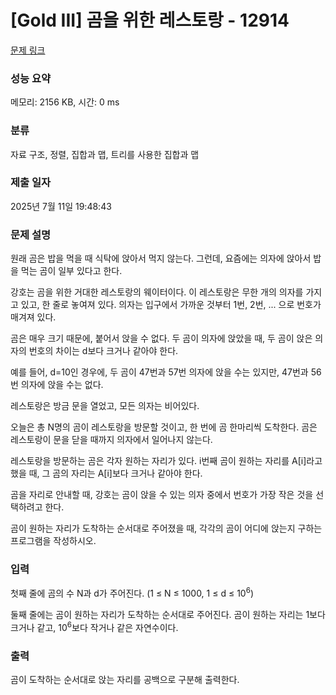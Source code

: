 # [Gold III] 곰을 위한 레스토랑 - 12914 

[문제 링크](https://www.acmicpc.net/problem/12914) 

### 성능 요약

메모리: 2156 KB, 시간: 0 ms

### 분류

자료 구조, 정렬, 집합과 맵, 트리를 사용한 집합과 맵

### 제출 일자

2025년 7월 11일 19:48:43

### 문제 설명

<p>원래 곰은 밥을 먹을 때 식탁에 앉아서 먹지 않는다. 그런데, 요즘에는 의자에 앉아서 밥을 먹는 곰이 일부 있다고 한다.</p>

<p>강호는 곰을 위한 거대한 레스토랑의 웨이터이다. 이 레스토랑은 무한 개의 의자를 가지고 있고, 한 줄로 놓여져 있다. 의자는 입구에서 가까운 것부터 1번, 2번, ... 으로 번호가 매겨져 있다.</p>

<p>곰은 매우 크기 때문에, 붙어서 앉을 수 없다. 두 곰이 의자에 앉았을 때, 두 곰이 앉은 의자의 번호의 차이는 d보다 크거나 같아야 한다.</p>

<p>예를 들어, d=10인 경우에, 두 곰이 47번과 57번 의자에 앉을 수는 있지만, 47번과 56번 의자에 앉을 수는 없다.</p>

<p>레스토랑은 방금 문을 열었고, 모든 의자는 비어있다.</p>

<p>오늘은 총 N명의 곰이 레스토랑을 방문할 것이고, 한 번에 곰 한마리씩 도착한다. 곰은 레스토랑이 문을 닫을 때까지 의자에서 일어나지 않는다.</p>

<p>레스토랑을 방문하는 곰은 각자 원하는 자리가 있다. i번째 곰이 원하는 자리를 A[i]라고 했을 때, 그 곰의 자리는 A[i]보다 크거나 같아야 한다.</p>

<p>곰을 자리로 안내할 때, 강호는 곰이 앉을 수 있는 의자 중에서 번호가 가장 작은 것을 선택하려고 한다.</p>

<p>곰이 원하는 자리가 도착하는 순서대로 주어졌을 때, 각각의 곰이 어디에 앉는지 구하는 프로그램을 작성하시오.</p>

### 입력 

 <p>첫째 줄에 곰의 수 N과 d가 주어진다. (1 ≤ N ≤ 1000, 1 ≤ d ≤ 10<sup>6</sup>)</p>

<p>둘째 줄에는 곰이 원하는 자리가 도착하는 순서대로 주어진다. 곰이 원하는 자리는 1보다 크거나 같고, 10<sup>6</sup>보다 작거나 같은 자연수이다.</p>

### 출력 

 <p>곰이 도착하는 순서대로 앉는 자리를 공백으로 구분해 출력한다.</p>

